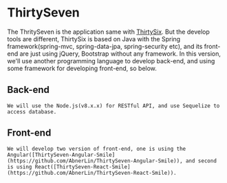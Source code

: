 # ThirtySeven
The ThritySeven is the application same with [ThirtySix](https://github.com/AbnerLin/ThirtySix). But the develop tools are different, ThirtySix is based on Java with the Spring framework(spring-mvc, spring-data-jpa, spring-security etc), and its front-end are just using jQuery, Bootstrap without any framework. In this version, we'll use another programming language to develop back-end, and using some framework for developing front-end, so below.

## Back-end
    We will use the Node.js(v8.x.x) for RESTful API, and use Sequelize to access database.

## Front-end
    We will develop two version of front-end, one is using the Angular([ThirtySeven-Angular-Smile](https://github.com/AbnerLin/ThirtySeven-Angular-Smile)), and second is using React([ThirtySeven-React-Smile](https://github.com/AbnerLin/ThirtySeven-React-Smile)).

